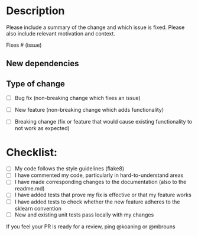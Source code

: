 # Description

Please include a summary of the change and which issue is fixed. Please also include relevant motivation and context.

Fixes # (issue)

## New dependencies

## Type of change
- [ ] Bug fix (non-breaking change which fixes an issue)
- [ ] New feature (non-breaking change which adds functionality)
- [ ] Breaking change (fix or feature that would cause existing functionality to not work as expected)


# Checklist:

- [ ] My code follows the style guidelines (flake8)
- [ ] I have commented my code, particularly in hard-to-understand areas
- [ ] I have made corresponding changes to the documentation (also to the readme.md)
- [ ] I have added tests that prove my fix is effective or that my feature works
- [ ] I have added tests to check whether the new feature adheres to the sklearn convention
- [ ] New and existing unit tests pass locally with my changes

If you feel your PR is ready for a review, ping @koaning or @mbrouns 